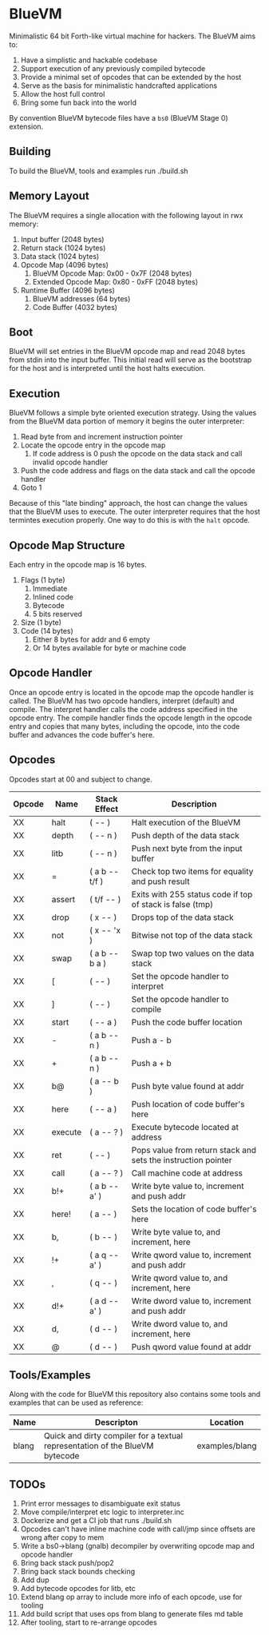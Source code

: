 # BlueVM

Minimalistic 64 bit Forth-like virtual machine for hackers. The BlueVM aims to:

1. Have a simplistic and hackable codebase
1. Support execution of any previously compiled bytecode
1. Provide a minimal set of opcodes that can be extended by the host
1. Serve as the basis for minimalistic handcrafted applications
1. Allow the host full control
1. Bring some fun back into the world

By convention BlueVM bytecode files have a `bs0` (BlueVM Stage 0) extension.

## Building

To build the BlueVM, tools and examples run ./build.sh

## Memory Layout

The BlueVM requires a single allocation with the following layout in rwx memory:

1. Input buffer (2048 bytes)
1. Return stack (1024 bytes)
1. Data stack (1024 bytes)
1. Opcode Map (4096 bytes)
   1. BlueVM Opcode Map: 0x00 - 0x7F (2048 bytes)
   1. Extended Opcode Map: 0x80 - 0xFF (2048 bytes)
1. Runtime Buffer (4096 bytes)
   1. BlueVM addresses (64 bytes)
   1. Code Buffer (4032 bytes)

## Boot

BlueVM will set entries in the BlueVM opcode map and read 2048 bytes from stdin into the input buffer. This
initial read will serve as the bootstrap for the host and is interpreted until the host halts execution.

## Execution

BlueVM follows a simple byte oriented execution strategy. Using the values from the BlueVM data portion of memory
it begins the outer interpreter:

1. Read byte from and increment instruction pointer
1. Locate the opcode entry in the opcode map
   1. If code address is 0 push the opcode on the data stack and call invalid opcode handler
1. Push the code address and flags on the data stack and call the opcode handler
1. Goto 1

Because of this "late binding" approach, the host can change the values that the BlueVM uses to execute. The outer
interpreter requires that the host termintes execution properly. One way to do this is with the `halt` opcode.

## Opcode Map Structure

Each entry in the opcode map is 16 bytes.

1. Flags (1 byte)
   1. Immediate
   1. Inlined code
   1. Bytecode
   1. 5 bits reserved
1. Size (1 byte)
1. Code (14 bytes)
   1. Either 8 bytes for addr and 6 empty
   1. Or 14 bytes available for byte or machine code

## Opcode Handler

Once an opcode entry is located in the opcode map the opcode handler is called. The BlueVM has two opcode handlers,
interpret (default) and compile. The interpret handler calls the code address specified in the opcode entry. The
compile handler finds the opcode length in the opcode entry and copies that many bytes, including the opcode, into
the code buffer and advances the code buffer's here.

## Opcodes

Opcodes start at 00 and subject to change.

| Opcode | Name | Stack Effect | Description |
|----|----|----|----|
| XX | halt | ( -- ) | Halt execution of the BlueVM |
| XX | depth | ( -- n ) | Push depth of the data stack |
| XX | litb | ( -- n ) | Push next byte from the input buffer |
| XX | = | ( a b -- t/f ) | Check top two items for equality and push result |
| XX | assert | ( t/f -- ) | Exits with 255 status code if top of stack is false (tmp) |
| XX | drop | ( x -- ) | Drops top of the data stack |
| XX | not | ( x -- 'x ) | Bitwise not top of the data stack |
| XX | swap | ( a b -- b a ) | Swap top two values on the data stack |
| XX | [ | ( -- ) | Set the opcode handler to interpret |
| XX | ] | ( -- ) | Set the opcode handler to compile |
| XX | start | ( -- a ) | Push the code buffer location |
| XX | - | ( a b -- n ) | Push a - b |
| XX | + | ( a b -- n ) | Push a + b |
| XX | b@ | ( a -- b ) | Push byte value found at addr |
| XX | here | ( -- a ) | Push location of code buffer's here |
| XX | execute | ( a -- ? ) | Execute bytecode located at address |
| XX | ret | ( -- ) | Pops value from return stack and sets the instruction pointer |
| XX | call | ( a -- ? ) | Call machine code at address |
| XX | b!+ | ( a b -- a' ) | Write byte value to, increment and push addr |
| XX | here! | ( a -- ) | Sets the location of code buffer's here |
| XX | b, | ( b -- ) | Write byte value to, and increment, here |
| XX | !+ | ( a q -- a' ) | Write qword value to, increment and push addr |
| XX | , | ( q -- ) | Write qword value to, and increment, here |
| XX | d!+ | ( a d -- a' ) | Write dword value to, increment and push addr |
| XX | d, | ( d -- ) | Write dword value to, and increment, here |
| XX | @ | ( d -- ) | Push qword value found at addr |

## Tools/Examples

Along with the code for BlueVM this repository also contains some tools and examples that can be used as reference:

| Name | Descripton | Location |
|----|----|----|
| blang | Quick and dirty compiler for a textual representation of the BlueVM bytecode | examples/blang |

## TODOs

1. Print error messages to disambiguate exit status
1. Move compile/interpret etc logic to interpreter.inc
1. Dockerize and get a CI job that runs ./build.sh
1. Opcodes can't have inline machine code with call/jmp since offsets are wrong after copy to mem
1. Write a bs0->blang (gnalb) decompiler by overwriting opcode map and opcode handler
1. Bring back stack push/pop2
1. Bring back stack bounds checking
1. Add dup
1. Add bytecode opcodes for litb, etc
1. Extend blang op array to include more info of each opcode, use for tooling
1. Add build script that uses ops from blang to generate files md table
1. After tooling, start to re-arrange opcodes
